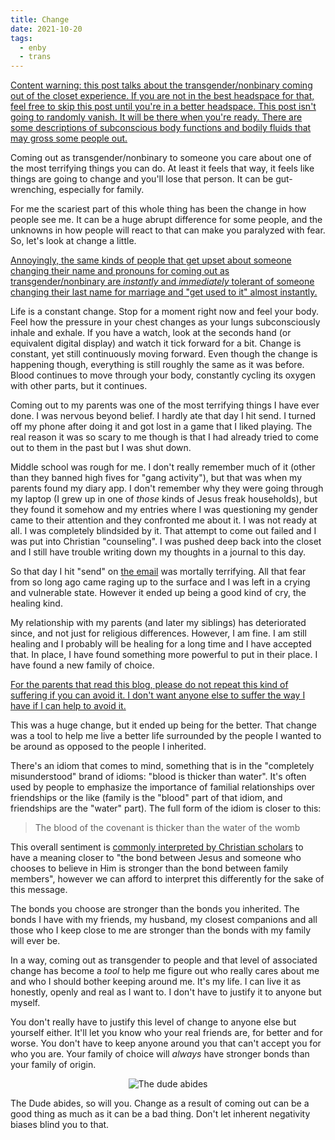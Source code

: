 ```yaml
---
title: Change
date: 2021-10-20
tags:
  - enby
  - trans
---
```


[Content warning: this post talks about the transgender/nonbinary coming out of
the closet experience. If you are not in the best headspace for that, feel free
to skip this post until you're in a better headspace. This post isn't going to
randomly vanish. It will be there when you're ready. There are some descriptions
of subconscious body functions and bodily fluids that may gross some people
out.](conversation://Cadey/enby)

Coming out as transgender/nonbinary to someone you care about one of the most
terrifying things you can do. At least it feels that way, it feels like things
are going to change and you'll lose that person. It can be gut-wrenching,
especially for family.

For me the scariest part of this whole thing has been the change in how people
see me. It can be a huge abrupt difference for some people, and the unknowns in
how people will react to that can make you paralyzed with fear. So, let's look
at change a little.

[Annoyingly, the same kinds of people that get upset about someone changing
their name and pronouns for coming out as transgender/nonbinary are _instantly_
and _immediately_ tolerant of someone changing their last name for marriage and
"get used to it" almost instantly.](conversation://Cadey/facepalm)

Life is a constant change. Stop for a moment right now and feel your body. Feel
how the pressure in your chest changes as your lungs subconsciously inhale and
exhale. If you have a watch, look at the seconds hand (or equivalent digital
display) and watch it tick forward for a bit. Change is constant, yet still
continuously moving forward. Even though the change is happening though,
everything is still roughly the same as it was before. Blood continues to move
through your body, constantly cycling its oxygen with other parts, but it
continues.

Coming out to my parents was one of the most terrifying things I have ever done.
I was nervous beyond belief. I hardly ate that day I hit send. I turned off my
phone after doing it and got lost in a game that I liked playing. The real
reason it was so scary to me though is that I had already tried to come out to
them in the past but I was shut down.

Middle school was rough for me. I don't really remember much of it (other than
they banned high fives for "gang activity"), but that was when my parents found
my diary app. I don't remember why they were going through my laptop (I grew up
in one of _those_ kinds of Jesus freak households), but they found it somehow
and my entries where I was questioning my gender came to their attention and
they confronted me about it. I was not ready at all. I was completely blindsided
by it. That attempt to come out failed and I was put into Christian
"counseling". I was pushed deep back into the closet and I still have trouble
writing down my thoughts in a journal to this day.

So that day I hit "send" on [the
email](https://xeiaso.net/blog/coming-out-2015-12-01) was mortally
terrifying. All that fear from so long ago came raging up to the surface and I
was left in a crying and vulnerable state. However it ended up being a good kind
of cry, the healing kind.

My relationship with my parents (and later my siblings) has deteriorated since,
and not just for religious differences. However, I am fine. I am still healing
and I probably will be healing for a long time and I have accepted that. In
place, I have found something more powerful to put in their place. I have found
a new family of choice.

[For the parents that read this blog, please do not repeat this kind of
suffering if you can avoid it. I don't want anyone else to suffer the way I have
if I can help to avoid it.](conversation://Cadey/enby)

This was a huge change, but it ended up being for the better. That change was a
tool to help me live a better life surrounded by the people I wanted to be
around as opposed to the people I inherited.

There's an idiom that comes to mind, something that is in the "completely
misunderstood" brand of idioms: "blood is thicker than water".
It's often used by people to emphasize the importance of familial relationships
over friendships or the like (family is the "blood" part of that idiom, and
friendships are the "water" part). The full form of the idiom is closer to this:

> The blood of the covenant is thicker than the water of the womb

This overall sentiment is [commonly interpreted by Christian
scholars](https://www.blueletterbible.org/Comm/murray_andrew/two/two09.cfm) to
have a meaning closer to "the bond between Jesus and someone who chooses to
believe in Him is stronger than the bond between family members", however we can
afford to interpret this differently for the sake of this message.

The bonds you choose are stronger than the bonds you inherited. The bonds I have
with my friends, my husband, my closest companions and all those who I keep
close to me are stronger than the bonds with my family will ever be.

In a way, coming out as transgender to people and that level of associated
change has become a _tool_ to help me figure out who really cares about me and
who I should bother keeping around me. It's my life. I can live it as honestly,
openly and real as I want to. I don't have to justify it to anyone but myself.

You don't really have to justify this level of change to anyone else but
yourself either. It'll let you know who your real friends are, for better and
for worse. You don't have to keep anyone around you that can't accept you for
who you are. Your family of choice will _always_ have stronger bonds than your
family of origin.

<center>
  <picture>
    <source srcset="/static/blog/change/the-dude-dither.avif" type="image/avif">
    <source srcset="/static/blog/change/the-dude-dither.webp" type="image/webp">
    <img src="/static/blog/change/the-dude-dither.png" alt="The dude abides">
  </picture>
</center>

The Dude abides, so will you. Change as a result of coming out can be a good
thing as much as it can be a bad thing. Don't let inherent negativity biases
blind you to that.
